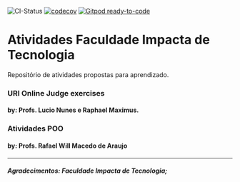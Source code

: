 ![CI-Status](https://github.com/rousuy/uri-online-judge/actions/workflows/main.yml/badge.svg)
[![codecov](https://codecov.io/gh/rousuy/uri-online-judge/branch/main/graph/badge.svg?token=0B553SF1P0)](https://codecov.io/gh/rousuy/uri-online-judge)
[![Gitpod ready-to-code](https://img.shields.io/badge/Gitpod-ready--to--code-908a85?logo=gitpod)](https://gitpod.io/#https://github.com/rousuy/uri-online-judge.git)
# Atividades Faculdade Impacta de Tecnologia
Repositório de atividades propostas para aprendizado.

### **URI Online Judge exercises**
#### **by: Profs. Lucio Nunes e Raphael Maximus.**
### **Atividades POO**
#### **by:  Profs. Rafael Will Macedo de Araujo**

---
##### Agradecimentos: Faculdade Impacta de Tecnologia;



